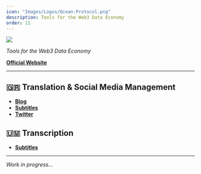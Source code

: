 ```yaml
---
icon: "Images/Logos/Ocean-Protocol.png"
description: Tools for the Web3 Data Economy
order: 11
---
```


![](../Images/Covers/Ocean-Protocol.png)

_Tools for the Web3 Data Economy_

[**Official Website**](https://oceanprotocol.com/)

---

## 🇬🇷 Translation & Social Media Management

- [**Blog**](https://www.oceanprotocol.gr/)
- [**Subtitles**](https://vimeo.com/oceanprotocolgr)
- [**Twitter**](https://twitter.com/oceanprotocolgr)

## 🇺🇲️ Transcription

- [**Subtitles**](https://vimeo.com/oceanprotocolgr)

---

_Work in progress..._


